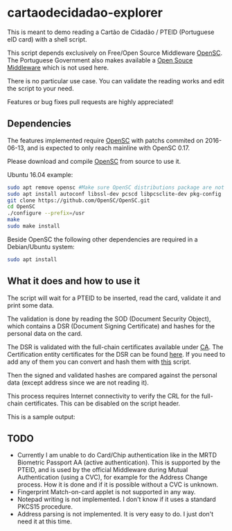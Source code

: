 # cartaodecidadao-explorer
This is meant to demo reading a Cartão de Cidadão / PTEID (Portuguese eID card) with a shell script.

This script depends exclusively on Free/Open Source Middleware [OpenSC](https://github.com/OpenSC/OpenSC). The Portuguese Government also makes available a [Open Souce Middleware](https://svn.gov.pt/projects/ccidadao) which is not used here.

There is no particular use case. You can validate the reading works and edit the script to your need.

Features or bug fixes pull requests are highly appreciated!

## Dependencies

The features implemented require [OpenSC](https://github.com/OpenSC/OpenSC) with patchs commited on 2016-06-13, and is expected to only reach mainline with OpenSC 0.17.

Please download and compile [OpenSC](https://github.com/OpenSC/OpenSC) from source to use it.

Ubuntu 16.04 example:

```bash
sudo apt remove opensc #Make sure OpenSC distributions package are not installed
sudo apt install autoconf libssl-dev pcscd libpcsclite-dev pkg-config
git clone https://github.com/OpenSC/OpenSC.git
cd OpenSC
./configure --prefix=/usr
make
sudo make install
```

Beside OpenSC the following other dependencies are required in a Debian/Ubuntu system:

```bash
sudo apt install 
```

## What it does and how to use it

The script will wait for a PTEID to be inserted, read the card, validate it and print some data.

The validation is done by reading the SOD (Document Security Object), which contains a DSR (Document Signing Certificate) and hashes for the personal data on the card.

The DSR is validated with the full-chain certificates available under [CA](./CA/). The Certification entity certificates for the DSR can be found [here](https://pki.cartaodecidadao.pt/publico/certificado/cc_ec_cidadao/). If you need to add any of them you can convert and hash them with [this](./CA/convert_and_hash.sh) script.

Then the signed and validated hashes are compared against the personal data (except address since we are not reading it).

This process requires Internet connectivity to verify the CRL for the full-chain certificates. This can be disabled on the script header.

This is a sample output:


## TODO

* Currently I am unable to do Card/Chip authentication like in the MRTD Biometric Passport AA (active authentication). This is supported by the PTEID, and is used by the official Middleware during Mutual Authentication (using a CVC), for example for the Address Change process. How it is done and if it is possible without a CVC is unknown.
* Fingerprint Match-on-card applet is not supported in any way. 
* Notepad writing is not implemented. I don't know if it uses a standard PKCS15 procedure.
* Address parsing is not implemented. It is very easy to do. I just don't need it at this time.



